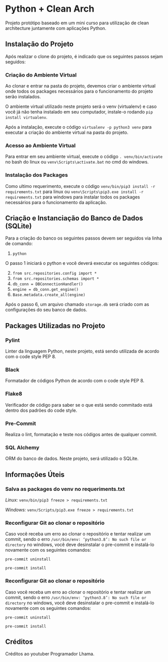 # Python + Clean Arch
Projeto protótipo baseado em um mini curso para utilização de clean architecture juntamente com aplicações Python.

## Instalação do Projeto
Após realizar o clone do projeto, é indicado que os seguintes passos sejam seguidos:

### Criação do Ambiente Virtual
Ao clonar e entrar na pasta do projeto, devemos criar o ambiente virtual onde todos os packages necessários para o funcionamento do projeto serão instalados. 

O ambiente virtual utilizado neste projeto será o venv (virtualenv) e caso você já não tenha instalado em seu computador, instale-o rodando `pip install virtualenv`.

Após a instalação, execute o código `virtualenv -p python3 venv` para executar a criação do ambiente virtual na pasta do projeto.

### Acesso ao Ambiente Virtual
Para entrar em seu ambiente virtual, execute o código `. venv/bin/activate` no bash do linux ou `venv\Scripts\activate.bat` no cmd do windows.

### Instalação dos Packages
Como ultimo requerimento, execute o código `venv/bin/pip3 install -r requirements.txt` para linux ou `venv\Scripts\pip3.exe install -r requirements.txt` para windows para instalar todos os packages necessários para o funcionamento da aplicação.

## Criação e Instanciação do Banco de Dados (SQLite)
Para a criação do banco os seguintes passos devem ser seguidos via linha de comando:

1. ``` python ```

O passo 1 iniciará o python e você deverá executar os seguintes códigos:

2. ``` from src.repositories.config import * ```
3. ``` from src.repositories.schemas import * ```
4. ``` db_conn = DBConnectionHandler() ```
5. ``` engine = db_conn.get_engine() ```
6. ``` Base.metadata.create_all(engine) ```

Após o passo 6, um arquivo chamado `storage.db` será criado com as configurações do seu banco de dados.

## Packages Utilizadas no Projeto

### Pylint
Linter da linguagem Python, neste projeto, está sendo utilizada de acordo com o code style PEP 8.

### Black
Formatador de códigos Python de acordo com o code style PEP 8.

### Flake8
Verificador de código para saber se o que está sendo commitado está dentro dos padrões do code style.

### Pre-Commit
Realiza o lint, formatação e teste nos códigos antes de qualquer commit.

### SQL Alchemy
ORM do banco de dados. Neste projeto, será utilizado o SQLite.

## Informações Úteis

### Salva as packages do venv no requeriments.txt

*Linux:*
``` venv/bin/pip3 freeze > requirements.txt ``` 

*Windows:*
``` venv/Scripts/pip3.exe freeze > requirements.txt ```

### Reconfigurar Git ao clonar o repositório
Caso você receba um erro ao clonar o repositório e tentar realizar um commit, sendo o erro ```/usr/bin/env: ‘python3.8’: No such file or directory``` no windows, você deve desinstalar o pre-commit e instalá-lo novamente com os seguintes comandos:

```pre-commit uninstall```

```pre-commit install```

### Reconfigurar Git ao clonar o repositório
Caso você receba um erro ao clonar o repositório e tentar realizar um commit, sendo o erro ```/usr/bin/env: ‘python3.8’: No such file or directory``` no windows, você deve desinstalar o pre-commit e instalá-lo novamente com os seguintes comandos:

```pre-commit uninstall```

```pre-commit install```

## Créditos
Créditos ao youtuber Programador Lhama.